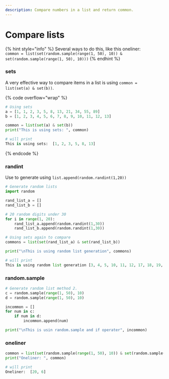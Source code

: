 ```yaml
---
description: Compare numbers in a list and return common.
---
```


# Compare lists

{% hint style="info" %}
Several ways to do this, like this oneliner:\
`common = list(set(random.sample(range(1, 50), 10)) & set(random.sample(range(1, 50), 10)))`
{% endhint %}

### sets

A very effective way to compare items in a list is using `common = list(set(a) & set(b))`.

{% code overflow="wrap" %}
```python
# Using sets
a = [1, 1, 2, 3, 5, 8, 13, 21, 34, 55, 89]
b = [1, 2, 3, 4, 5, 6, 7, 8, 9, 10, 11, 12, 13]

common = list(set(a) & set(b))
print("This is using sets: ", common)

# will print
This is using sets:  [1, 2, 3, 5, 8, 13]
```
{% endcode %}

### randint

Use to generate using `list.append(random.randint(1,20))`

```python
# Generate random lists
import random

rand_list_a = []
rand_list_b = []

# 20 random digits under 30
for i in range(1, 20):
    rand_list_a.append(random.randint(1,30))
    rand_list_b.append(random.randint(1,30))

# Using sets again to compare
commons = list(set(rand_list_a) & set(rand_list_b))

print("\nThis is using random list generation", commons)

# will print
This is using random list generation [3, 4, 5, 10, 11, 12, 17, 18, 19, 21]
```

### random.sample

```python
# Generate random list method 2.
c = random.sample(range(1, 50), 10)
d = random.sample(range(1, 50), 10)

incommon = []
for num in c:
    if num in d:
        incommon.append(num)

print("\nThis is usin random.sample and if operater", incommon)
```

### oneliner

```python
common = list(set(random.sample(range(1, 50), 10)) & set(random.sample(range(1, 50), 10)))
print("Oneliner: ", common)

# will print
Oneliner:  [20, 6]
```



